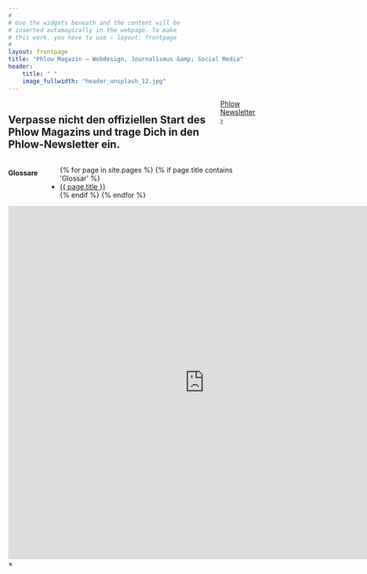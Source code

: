 ```yaml
---
#
# Use the widgets beneath and the content will be
# inserted automagically in the webpage. To make
# this work, you have to use › layout: frontpage
#
layout: frontpage
title: "Phlow Magazin – Webdesign, Journalismus &amp; Social Media"
header:
    title: " "
    image_fullwidth: "header_unsplash_12.jpg"
---
```

<div class="row">
    <div class="small-12 text-center medium-10 medium-offset-1 columns">
        <h2 class="b30">Verpasse nicht den offiziellen Start des Phlow Magazins und trage Dich in den Phlow-Newsletter ein.</h2>
        <a class="radius button success" href="#" data-reveal-id="newsletter-abo">Phlow Newsletter ›</a>
    </div><!-- /.small-12 medium-8.columns -->
</div><!-- /.row -->


<div class="row">
    <div class="medium-4 columns">
        <h4>Glossare</h4>
        <ul>
          {% for page in site.pages %}
              {% if page.title contains 'Glossar' %}<li><a href="{{ site.url }}{{ page.url }}">{{ page.title }}</a></li>{% endif %}
          {% endfor %}
      </ul>

  </div><!-- /.medium-4.columns -->
  <div class="medium-4 columns"></div><!-- /.medium-4.columns -->
  <div class="medium-4 columns"></div><!-- /.medium-4.columns -->
</div><!-- /.row -->












<div id="newsletter-abo" class="reveal-modal" data-reveal>
  <iframe width="800" height="720" src="http://phlow.us2.list-manage1.com/subscribe?u=acb99fb0411d067a7c7ccdb61&id=81e932aa5d" frameborder="0" allowfullscreen=""></iframe>
  <a class="close-reveal-modal">&#215;</a>
</div>

